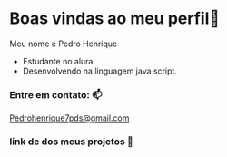 # Boas vindas ao meu perfil🚙

Meu nome é Pedro Henrique

- Estudante no alura.
- Desenvolvendo na linguagem java script.

### Entre em contato: 📫

 Pedrohenrique7pds@gmail.com

  ### link de dos meus projetos 💼

  <iframe src=">https://editor.p5js.org/Pedrohenrique77/sketches/MxX_y7rJe</iframe>
